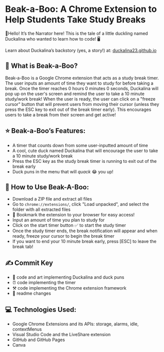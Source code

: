 # Beak-a-Boo: A Chrome Extension to Help Students Take Study Breaks

👋Hello! It’s the Narrator here! This is the tale of a little duckling named Duckalina who wanted to learn how to code! 🖥️

Learn about Duckalina’s backstory (yes, a story!) at: [duckalina23.github.io](https://duckalina23.github.io/)

## 💁 What is Beak-a-Boo? 

Beak-a-Boo is a Google Chrome extension that acts as a study break timer. The user inputs an amount of time they want to study for before taking a break. Once the timer reaches 0 hours 0 minutes 0 seconds, Duckalina will pop up on the user's screen and remind the user to take a 10 minute study/work break! When the user is ready, the user can click on a "freeze cursor" button that will prevent users from moving their cursor (unless they press the ESC key to exit out of the break timer early). This encourages users to take a break from their screen and get active!

## ⭐ Beak-a-Boo’s Features:
* A timer that counts down from some user-inputted amount of time
* A cool, cute duck named Duckalina that will encourage the user to take a 10 minute study/work break
* Press the ESC key as the study break timer is running to exit out of the break early
* Duck puns in the menu that will *quack* 😂 you up!

## 🦆 How to Use Beak-A-Boo:
* Download a ZIP file and extract all files
* Go to ```chrome://extensions/```, click "Load unpacked", and select the folder with all extracted files 
* 📑 Bookmark the extension to your browser for easy access!
* Input an amount of time you plan to study for
* Click on the start timer button ✅ to start the study timer
* Once the study timer ends, the break notification will appear and when ready, freeze your cursor to begin the break timer
* If you want to end your 10 minute break early, press [ESC] to leave the break tab!
  
## ✍️ Commit Key
* 🦆 code and art implementing Duckalina and duck puns
* ⏰ code implementing the timer
* ⚒️ code implementing the Chrome extension framework
* 💄 readme changes
  
## 💻 Technologies Used:
* Google Chrome Extensions and its APIs: storage, alarms, idle, contextMenus
* Visual Studio Code and the LiveShare extension
* GitHub and GitHub Pages
* Canva
